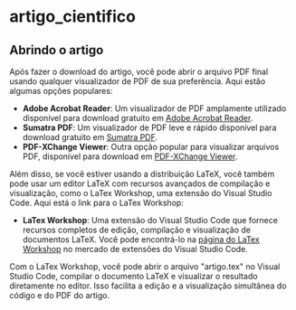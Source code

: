 # artigo_cientifico
## Abrindo o artigo

Após fazer o download do artigo, você pode abrir o arquivo PDF final usando qualquer visualizador de PDF de sua preferência. Aqui estão algumas opções populares:

- **Adobe Acrobat Reader**: Um visualizador de PDF amplamente utilizado disponível para download gratuito em [Adobe Acrobat Reader](https://get.adobe.com/reader/).
- **Sumatra PDF**: Um visualizador de PDF leve e rápido disponível para download gratuito em [Sumatra PDF](https://www.sumatrapdfreader.org/download-free-pdf-viewer.html).
- **PDF-XChange Viewer**: Outra opção popular para visualizar arquivos PDF, disponível para download em [PDF-XChange Viewer](https://www.tracker-software.com/product/pdf-xchange-viewer).

Além disso, se você estiver usando a distribuição LaTeX, você também pode usar um editor LaTeX com recursos avançados de compilação e visualização, como o LaTex Workshop, uma extensão do Visual Studio Code. Aqui está o link para o LaTex Workshop:

- **LaTex Workshop**: Uma extensão do Visual Studio Code que fornece recursos completos de edição, compilação e visualização de documentos LaTeX. Você pode encontrá-lo na [página do LaTex Workshop](https://marketplace.visualstudio.com/items?itemName=James-Yu.latex-workshop) no mercado de extensões do Visual Studio Code.

Com o LaTex Workshop, você pode abrir o arquivo "artigo.tex" no Visual Studio Code, compilar o documento LaTeX e visualizar o resultado diretamente no editor. Isso facilita a edição e a visualização simultânea do código e do PDF do artigo.
